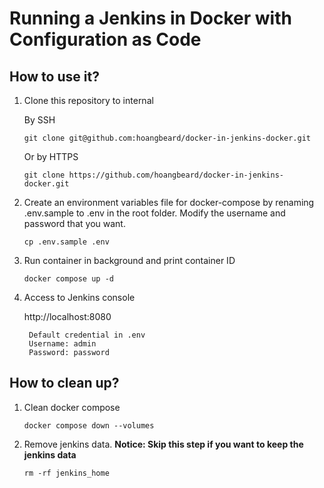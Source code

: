 # Running a Jenkins in Docker with Configuration as Code

## How to use it?

1. Clone this repository to internal

	By SSH

	```shell
	git clone git@github.com:hoangbeard/docker-in-jenkins-docker.git
	```

	Or by HTTPS

	```shell
	git clone https://github.com/hoangbeard/docker-in-jenkins-docker.git
	```

2. Create an environment variables file for docker-compose by renaming .env.sample to .env in the root folder. Modify the username and password that you want.

    ```shell
    cp .env.sample .env
    ```

3. Run container in background and print container ID

    ```shell
    docker compose up -d
    ```

4. Access to Jenkins console

    http://localhost:8080

        Default credential in .env
        Username: admin
        Password: password

## How to clean up?

1. Clean docker compose

    ```shell
    docker compose down --volumes
    ```

2. Remove jenkins data.
    **Notice: Skip this step if you want to keep the jenkins data**

    ```shell
    rm -rf jenkins_home
    ```
